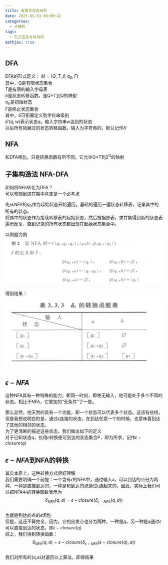 ```yaml
---
title: 有限状态自动机
date: 2025-05-03 08:00:41
categories:
  - 计算机
tags:
  - 形式语言与自动机
mathjax: true
---
```


## DFA  
DFA的形式定义： $M = (Q,T,\delta,q_0,F)$  
其中，Q是有限状态集合  
T是有限的输入字母表  
$\delta$是状态转移函数，是Q$\times$T到Q的映射  
$q_0$是初始状态  
F是终止状态集合  
其中，$\delta$可拓展定义到字符串级别  
$\delta'(q,w)$表示状态q，输入字符串w达到的状态  
以后所有拓展过的状态转移函数，输入为字符串的，默认记作$\delta '$  

## NFA  
和DFA相比，只是转换函数有所不同，它允许Q$\times$T到$2^Q$的映射  

## 子集构造法 NFA-DFA  
如何将NFA转化为DFA？  
可以预想到这在期中肯定是一个必考点  

先从NFA的$q_0$作为起始状态开始遍历。基础的遍历一遍状态转移表，记录其中的所有的状态。  
将其中的状态作为接续转移表的起始状态，然后根据原表，求并集得到新的状态表  
遍历反复，直到记录的所有状态都出现在起始状态集合中。  

以例题为例  
![图片描述](/IMG/Pasted%20image%2020250419210421.png)  

得到结果：  
![图片描述](/IMG/Pasted%20image%2020250419210621.png)  

## $\epsilon-NFA$  
这种NFA具有一种特殊的能力，即同一时刻，即使无输入，他可能处于多个不同的状态。相比于NFA，它更加的“无条件”了一些。  

那么显然，他天然的具有一个功能，即一个状态可以代表多个状态。这话有些绕， 但是我想说明白的是，通过$\epsilon$连接的状态，在到达任意一个的时候，也意味着到达了其他的相邻的状态。  
为了更清晰的描述这些状态，我们做出如下的定义  
对于已知状态q，仅用$\epsilon$转换便可到达的状态集合P，即为所求，记作$\epsilon-closure(q)$  

## $\epsilon-NFA$到NFA的转换  
其实本质上，这种转换方式很好理解  
我们需要明确一个前提：一个含有$\epsilon$的NFA中，通过输入a，可以到达的点分为两种，一种是直接到达的，一种是和到达的点通过$\epsilon$连起来的，因此，实际上我们可以把NFA中的转换函数表示为  
$$\delta_{NFA}(q,a) = \epsilon-closure(\delta_{\epsilon- NFA}(q,a))$$  
也就是到达的点的$\epsilon$闭包  
但是，这还不算完全，因为，它的出发点也分为两种。一种是q，另一种是q通过$\epsilon$可以直接到达的状态，即$\epsilon-closure(q)$  
综上，我们得到转换函数：  
$$\delta_{NFA}(q,a) = \epsilon-closure(\delta_{\epsilon- NFA}(\epsilon-closure(q),a))$$  
我们对所有的(q,a)对遍历以上算法，即得结果  

